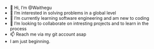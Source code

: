 - 👋 Hi, I’m @Waithegu
- 👀 I’m interested in solving problems in a global level
- 🌱 I’m currently learning software engineering and am new to coding
- 💞️ I’m looking to collaborate on intresting projects and to learn in the process
- 📫 Reach me via my git account asap
-  I am just beginning.
<!---
Waithegu/Waithegu is a ✨ special ✨ repository because its `README.md` (this file) appears on your GitHub profile.
You can click the Preview link to take a look at your changes.
--->
